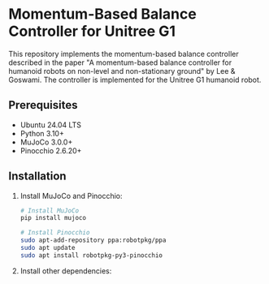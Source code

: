 # Momentum-Based Balance Controller for Unitree G1

This repository implements the momentum-based balance controller described in the paper "A momentum-based balance controller for humanoid robots on non-level and non-stationary ground" by Lee & Goswami. The controller is implemented for the Unitree G1 humanoid robot.

## Prerequisites

- Ubuntu 24.04 LTS
- Python 3.10+
- MuJoCo 3.0.0+
- Pinocchio 2.6.20+

## Installation

1. Install MuJoCo and Pinocchio:

   ```bash
   # Install MuJoCo
   pip install mujoco
   
   # Install Pinocchio
   sudo apt-add-repository ppa:robotpkg/ppa
   sudo apt update
   sudo apt install robotpkg-py3-pinocchio


2. Install other dependencies:

    